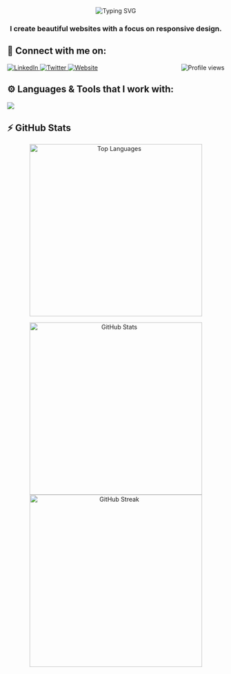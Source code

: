 <div align="center">
  <img src="https://readme-typing-svg.herokuapp.com?font=Poppins&weight=600&size=28&duration=3500&pause=500&color=151CF7&center=true&vCenter=true&width=435&lines=Front-end+Developer+👨‍💻;JavaScript+Developer;Tech+Enthusiast" alt="Typing SVG" />
</div>
<h3 align="center">I create beautiful websites with a focus on responsive design.</h3>

## 🔗 Connect with me on:
<p align="left">
  <a href="https://www.linkedin.com/in/ahmedhamzaarif/" target="_blank">
    <img src="https://skillicons.dev/icons?i=linkedin" alt="LinkedIn" />
  </a>
  <a href="https://twitter.com/ahmedhamzaarif" target="_blank">
    <img src="https://skillicons.dev/icons?i=twitter" alt="Twitter" />
  </a>
  <a href="https://ahmedhamza.pk/" target="_blank">
    <img src="https://skillicons.dev/icons?i=html" alt="Website" />
  </a>
  <img src="https://komarev.com/ghpvc/?username=ahmedhamzaarif&label=Profile%20views&color=0e75b6&style=for-the-badge" alt="Profile views" align="right" /> 
</p>

## ⚙️ Languages & Tools that I work with:
<p align="left">
  <img src="https://skillicons.dev/icons?i=html,css,bootstrap,js,react,git,vscode">
</p>

## ⚡️ GitHub Stats
<p align="center">
  <img width="400px" src="https://github-readme-stats.vercel.app/api/top-langs?username=ahmedhamzaarif&show_icons=true&locale=en&layout=compact&count_private=true&theme=nightowl&hide_border=true&bg_color=1F222E" alt="Top Languages" />
</p>
<p align="center">
  <img width="400px" src="https://github-readme-stats.vercel.app/api?username=ahmedhamzaarif&show_icons=true&theme=nightowl&hide_border=true&bg_color=1F222E" alt="GitHub Stats" />
  <img width="400px" src="https://github-readme-streak-stats.herokuapp.com?user=ahmedhamzaarif&theme=nightowl&hide_border=true&fire=C77800&ring=DD910B&background=1F222E" alt="GitHub Streak" />
</p>
